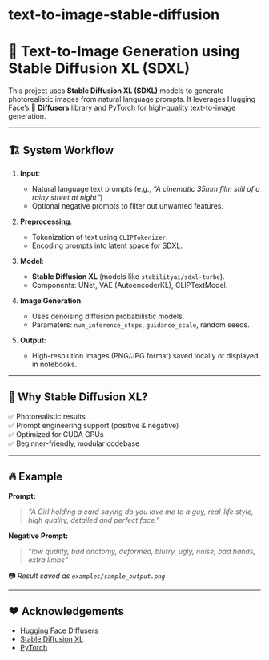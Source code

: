 # text-to-image-stable-diffusion
# 🎨 Text-to-Image Generation using Stable Diffusion XL (SDXL)

This project uses **Stable Diffusion XL (SDXL)** models to generate photorealistic images from natural language prompts. It leverages Hugging Face’s 🤗 **Diffusers** library and PyTorch for high-quality text-to-image generation.

---

## 🏗️ System Workflow

1. **Input**:  
   - Natural language text prompts (e.g., *“A cinematic 35mm film still of a rainy street at night”*)  
   - Optional negative prompts to filter out unwanted features.

2. **Preprocessing**:
   - Tokenization of text using `CLIPTokenizer`.
   - Encoding prompts into latent space for SDXL.

3. **Model**:
   - **Stable Diffusion XL** (models like `stabilityai/sdxl-turbo`).
   - Components: UNet, VAE (AutoencoderKL), CLIPTextModel.

4. **Image Generation**:
   - Uses denoising diffusion probabilistic models.
   - Parameters: `num_inference_steps`, `guidance_scale`, random seeds.

5. **Output**:  
   - High-resolution images (PNG/JPG format) saved locally or displayed in notebooks.

---

## 🌟 Why Stable Diffusion XL?

✅ Photorealistic results  
✅ Prompt engineering support (positive & negative)  
✅ Optimized for CUDA GPUs  
✅ Beginner-friendly, modular codebase  

---

## 🔥 Example

**Prompt:**  
> *“A Girl holding a card saying do you love me to a guy, real-life style, high quality, detailed and perfect face.”*

**Negative Prompt:**  
> *“low quality, bad anatomy, deformed, blurry, ugly, noise, bad hands, extra limbs”*

📷 *Result saved as `examples/sample_output.png`*



---
## ❤️ Acknowledgements

- [Hugging Face Diffusers](https://github.com/huggingface/diffusers)
- [Stable Diffusion XL](https://stability.ai/)
- [PyTorch](https://pytorch.org/)



